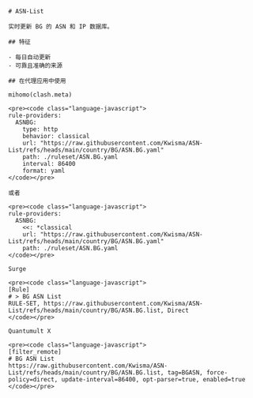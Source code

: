 
    # ASN-List
    
    实时更新 BG 的 ASN 和 IP 数据库。
    
    ## 特征
    
    - 每日自动更新
    - 可靠且准确的来源
    
    ## 在代理应用中使用
    
    mihomo(clash.meta)
   
    <pre><code class="language-javascript">
    rule-providers:
      ASNBG:
        type: http
        behavior: classical
        url: "https://raw.githubusercontent.com/Kwisma/ASN-List/refs/heads/main/country/BG/ASN.BG.yaml"
        path: ./ruleset/ASN.BG.yaml
        interval: 86400
        format: yaml
    </code></pre>

    或者

    <pre><code class="language-javascript">
    rule-providers:
      ASNBG:
        <<: *classical
        url: "https://raw.githubusercontent.com/Kwisma/ASN-List/refs/heads/main/country/BG/ASN.BG.yaml"
        path: ./ruleset/ASN.BG.yaml
    </code></pre>
    
    Surge
    
    <pre><code class="language-javascript">
    [Rule]
    # > BG ASN List
    RULE-SET, https://raw.githubusercontent.com/Kwisma/ASN-List/refs/heads/main/country/BG/ASN.BG.list, Direct
    </code></pre>
    
    Quantumult X
    
    <pre><code class="language-javascript">
    [filter_remote]
    # BG ASN List
    https://raw.githubusercontent.com/Kwisma/ASN-List/refs/heads/main/country/BG/ASN.BG.list, tag=BGASN, force-policy=direct, update-interval=86400, opt-parser=true, enabled=true
    </code></pre>
    